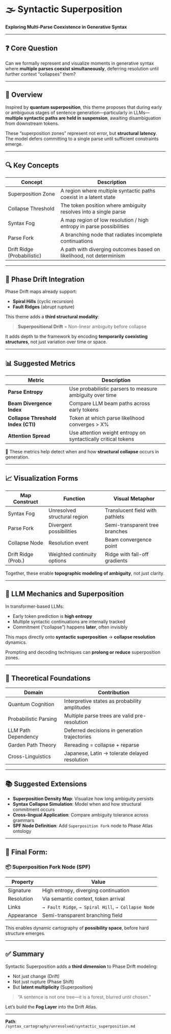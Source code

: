 # 🌫 Syntactic Superposition  
**Exploring Multi-Parse Coexistence in Generative Syntax**

---

## ❓ Core Question  
Can we formally represent and visualize moments in generative syntax where **multiple parses coexist simultaneously**, deferring resolution until further context “collapses” them?

---

## 🧠 Overview  
Inspired by **quantum superposition**, this theme proposes that during early or ambiguous stages of sentence generation—particularly in LLMs—**multiple syntactic paths are held in suspension**, awaiting disambiguation from downstream tokens.

These “superposition zones” represent not error, but **structural latency**. The model defers committing to a single parse until sufficient constraints emerge.

---

## 🔍 Key Concepts  

| Concept                    | Description                                                                 |
|----------------------------|-----------------------------------------------------------------------------|
| Superposition Zone         | A region where multiple syntactic paths coexist in a latent state          |
| Collapse Threshold         | The token position where ambiguity resolves into a single parse            |
| Syntax Fog                 | A map region of low resolution / high entropy in parse possibilities       |
| Parse Fork                 | A branching node that radiates incomplete continuations                    |
| Drift Ridge (Probabilistic)| A path with diverging outcomes based on likelihood, not determinism        |

---

## 📐 Phase Drift Integration  
Phase Drift maps already support:

- **Spiral Hills** (cyclic recursion)  
- **Fault Ridges** (abrupt rupture)  

This theme adds a **third structural modality**:

> **Superpositional Drift** = Non-linear ambiguity before collapse  

It adds depth to the framework by encoding **temporarily coexisting structures**, not just variation over time or space.

---

## 📊 Suggested Metrics  

| Metric                     | Description                                                                      |
|----------------------------|----------------------------------------------------------------------------------|
| **Parse Entropy**          | Use probabilistic parsers to measure ambiguity over time                         |
| **Beam Divergence Index**  | Compare LLM beam paths across early tokens                                       |
| **Collapse Threshold Index (CTI)** | Token at which parse likelihood converges > X%                        |
| **Attention Spread**       | Use attention weight entropy on syntactically critical tokens                    |

🧪 These metrics help detect when and how **structural collapse** occurs in generation.

---

## 📈 Visualization Forms  

| Map Construct            | Function                          | Visual Metaphor                        |
|--------------------------|-----------------------------------|----------------------------------------|
| Syntax Fog               | Unresolved structural region      | Translucent field with pathlets        |
| Parse Fork               | Divergent possibilities           | Semi-transparent tree branches         |
| Collapse Node            | Resolution event                  | Beam convergence point                 |
| Drift Ridge (Prob.)      | Weighted continuity options       | Ridge with fall-off gradients          |

Together, these enable **topographic modeling of ambiguity**, not just clarity.

---

## 🤖 LLM Mechanics and Superposition  
In transformer-based LLMs:

- Early token prediction is **high entropy**
- Multiple syntactic continuations are internally tracked
- Commitment (“collapse”) happens **later**, often invisibly

This maps directly onto **syntactic superposition** → **collapse resolution** dynamics.

Prompting and decoding techniques can **prolong or reduce** superposition zones.

---

## 🧬 Theoretical Foundations  

| Domain                     | Contribution                                      |
|----------------------------|---------------------------------------------------|
| Quantum Cognition          | Interpretive states as probability amplitudes    |
| Probabilistic Parsing      | Multiple parse trees are valid pre-resolution    |
| LLM Path Dependency        | Deferred decisions in generation trajectories    |
| Garden Path Theory         | Rereading = collapse + reparse                   |
| Cross-Linguistics          | Japanese, Latin → tolerate delayed resolution    |

---

## 📚 Suggested Extensions  

- **Superposition Density Map**: Visualize how long ambiguity persists  
- **Syntax Collapse Simulation**: Model when and how structural commitment occurs  
- **Cross-lingual Application**: Compare ambiguity tolerance across grammars  
- **SPF Node Definition**: Add `Superposition Fork` node to Phase Atlas ontology  

---

## 🧭 Final Form:  
### 📦 Superposition Fork Node (SPF)

| Property     | Value                                  |
|--------------|----------------------------------------|
| Signature    | High entropy, diverging continuation   |
| Resolution   | Via semantic context, token arrival    |
| Links        | `→ Fault Ridge`, `→ Spiral Hill`, `→ Collapse Node` |
| Appearance   | Semi-transparent branching field       |

This enables dynamic cartography of **possibility space**, before hard structure emerges.

---

## ✅ Summary  
Syntactic Superposition adds a **third dimension** to Phase Drift modeling:

- Not just change (Drift)  
- Not just rupture (Phase Shift)  
- But **latent multiplicity** (Superposition)

> “A sentence is not one tree—it is a forest, blurred until chosen.”

Let’s build the **Fog Layer** into the Drift Atlas.

---

**Path**:  
`/syntax_cartography/unresolved/syntactic_superposition.md`

